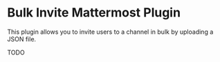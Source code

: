 # Bulk Invite Mattermost Plugin

This plugin allows you to invite users to a channel in bulk by uploading a JSON file.

TODO
